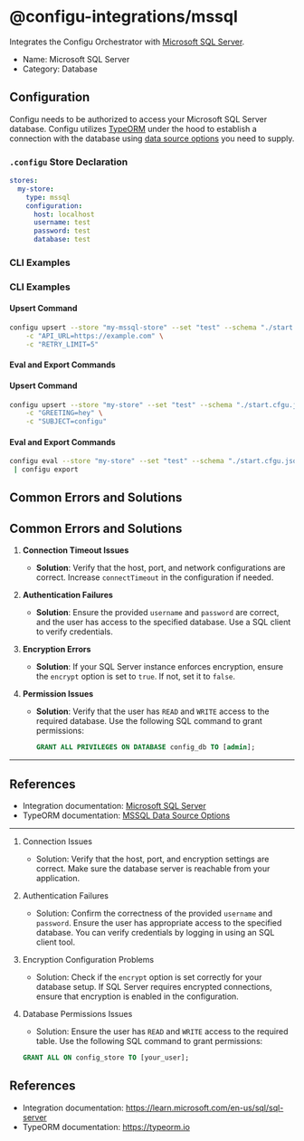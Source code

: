 # @configu-integrations/mssql

Integrates the Configu Orchestrator with [Microsoft SQL Server](https://learn.microsoft.com/en-us/sql/sql-server).

- Name: Microsoft SQL Server
- Category: Database

## Configuration

Configu needs to be authorized to access your Microsoft SQL Server database. Configu utilizes [TypeORM](https://typeorm.io) under the hood to establish a connection with the database using [data source options](https://typeorm.io/data-source-options#mssql-data-source-options) you need to supply.

### `.configu` Store Declaration

```yaml
stores:
  my-store:
    type: mssql
    configuration:
      host: localhost
      username: test
      password: test
      database: test
```

### CLI Examples

### **CLI Examples**

#### **Upsert Command**

```bash
configu upsert --store "my-mssql-store" --set "test" --schema "./start.cfgu.json" \
    -c "API_URL=https://example.com" \
    -c "RETRY_LIMIT=5"
```

#### **Eval and Export Commands**

#### Upsert Command

```bash
configu upsert --store "my-store" --set "test" --schema "./start.cfgu.json" \
    -c "GREETING=hey" \
    -c "SUBJECT=configu"
```

#### Eval and Export Commands

```bash
configu eval --store "my-store" --set "test" --schema "./start.cfgu.json" \
 | configu export
```

## Common Errors and Solutions

## **Common Errors and Solutions**

1. **Connection Timeout Issues**

   - **Solution**: Verify that the host, port, and network configurations are correct. Increase `connectTimeout` in the configuration if needed.

2. **Authentication Failures**

   - **Solution**: Ensure the provided `username` and `password` are correct, and the user has access to the specified database. Use a SQL client to verify credentials.

3. **Encryption Errors**

   - **Solution**: If your SQL Server instance enforces encryption, ensure the `encrypt` option is set to `true`. If not, set it to `false`.

4. **Permission Issues**
   - **Solution**: Verify that the user has `READ` and `WRITE` access to the required database. Use the following SQL command to grant permissions:
     ```sql
     GRANT ALL PRIVILEGES ON DATABASE config_db TO [admin];
     ```

---

## **References**

- Integration documentation: [Microsoft SQL Server](https://learn.microsoft.com/en-us/sql/sql-server)
- TypeORM documentation: [MSSQL Data Source Options](https://typeorm.io/data-source-options#mssql-data-source-options)

---

1. Connection Issues

   - Solution: Verify that the host, port, and encryption settings are correct. Make sure the database server is reachable from your application.

2. Authentication Failures

   - Solution: Confirm the correctness of the provided `username` and `password`. Ensure the user has appropriate access to the specified database. You can verify credentials by logging in using an SQL client tool.

3. Encryption Configuration Problems

   - Solution: Check if the `encrypt` option is set correctly for your database setup. If SQL Server requires encrypted connections, ensure that encryption is enabled in the configuration.

4. Database Permissions Issues

   - Solution: Ensure the user has `READ` and `WRITE` access to the required table. Use the following SQL command to grant permissions:

   ```sql
   GRANT ALL ON config_store TO [your_user];
   ```

## References

- Integration documentation: https://learn.microsoft.com/en-us/sql/sql-server
- TypeORM documentation: https://typeorm.io
